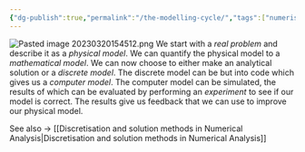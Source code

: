 ```yaml
---
{"dg-publish":true,"permalink":"/the-modelling-cycle/","tags":["numeriskanalys"]}
---
```


![Pasted image 20230320154512.png](/img/user/images/Pasted%20image%2020230320154512.png)
We start with a *real problem* and describe it as a *physical model*. We can quantify the physical model to a *mathematical model*. We can now choose to either make an analytical solution or a *discrete model*. The discrete model can be but into code which gives us a *computer model*. The computer model can be simulated, the results of which can be evaluated by performing an *experiment* to see if our model is correct. The results give us feedback that we can use to improve our physical model.

See also → [[Discretisation and solution methods in Numerical Analysis\|Discretisation and solution methods in Numerical Analysis]]
